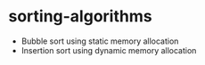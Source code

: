 # sorting-algorithms

- Bubble sort using static memory allocation <br>
- Insertion sort using dynamic memory allocation
